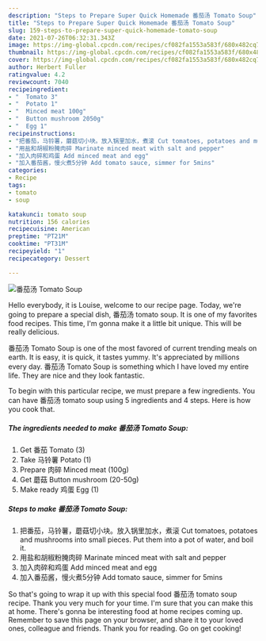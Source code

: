 ```yaml
---
description: "Steps to Prepare Super Quick Homemade 番茄汤 Tomato Soup"
title: "Steps to Prepare Super Quick Homemade 番茄汤 Tomato Soup"
slug: 159-steps-to-prepare-super-quick-homemade-tomato-soup
date: 2021-07-26T06:32:31.343Z
image: https://img-global.cpcdn.com/recipes/cf082fa1553a583f/680x482cq70/番茄汤-tomato-soup-recipe-main-photo.jpg
thumbnail: https://img-global.cpcdn.com/recipes/cf082fa1553a583f/680x482cq70/番茄汤-tomato-soup-recipe-main-photo.jpg
cover: https://img-global.cpcdn.com/recipes/cf082fa1553a583f/680x482cq70/番茄汤-tomato-soup-recipe-main-photo.jpg
author: Herbert Fuller
ratingvalue: 4.2
reviewcount: 7040
recipeingredient:
- "  Tomato 3"
- "  Potato 1"
- "  Minced meat 100g"
- "  Button mushroom 2050g"
- "  Egg 1"
recipeinstructions:
- "把番茄，马铃薯，蘑菇切小块。放入锅里加水，煮滚 Cut tomatoes, potatoes and mushrooms into small pieces. Put them into a pot of water, and boil it."
- "用盐和胡椒粉腌肉碎 Marinate minced meat with salt and pepper"
- "加入肉碎和鸡蛋 Add minced meat and egg"
- "加入番茄酱，慢火煮5分钟 Add tomato sauce, simmer for 5mins"
categories:
- Recipe
tags:
- tomato
- soup

katakunci: tomato soup 
nutrition: 156 calories
recipecuisine: American
preptime: "PT21M"
cooktime: "PT31M"
recipeyield: "1"
recipecategory: Dessert

---
```



![番茄汤 Tomato Soup](https://img-global.cpcdn.com/recipes/cf082fa1553a583f/680x482cq70/番茄汤-tomato-soup-recipe-main-photo.jpg)

Hello everybody, it is Louise, welcome to our recipe page. Today, we're going to prepare a special dish, 番茄汤 tomato soup. It is one of my favorites food recipes. This time, I'm gonna make it a little bit unique. This will be really delicious.

番茄汤 Tomato Soup is one of the most favored of current trending meals on earth. It is easy, it is quick, it tastes yummy. It's appreciated by millions every day. 番茄汤 Tomato Soup is something which I have loved my entire life. They are nice and they look fantastic.




To begin with this particular recipe, we must prepare a few ingredients. You can have 番茄汤 tomato soup using 5 ingredients and 4 steps. Here is how you cook that.

<!--inarticleads1-->

##### The ingredients needed to make 番茄汤 Tomato Soup:

1. Get  番茄 Tomato (3)
1. Take  马铃薯 Potato (1)
1. Prepare  肉碎 Minced meat (100g)
1. Get  蘑菇 Button mushroom (20-50g)
1. Make ready  鸡蛋 Egg (1)




<!--inarticleads2-->

##### Steps to make 番茄汤 Tomato Soup:

1. 把番茄，马铃薯，蘑菇切小块。放入锅里加水，煮滚 Cut tomatoes, potatoes and mushrooms into small pieces. Put them into a pot of water, and boil it.
1. 用盐和胡椒粉腌肉碎 Marinate minced meat with salt and pepper
1. 加入肉碎和鸡蛋 Add minced meat and egg
1. 加入番茄酱，慢火煮5分钟 Add tomato sauce, simmer for 5mins




So that's going to wrap it up with this special food 番茄汤 tomato soup recipe. Thank you very much for your time. I'm sure that you can make this at home. There's gonna be interesting food at home recipes coming up. Remember to save this page on your browser, and share it to your loved ones, colleague and friends. Thank you for reading. Go on get cooking!
